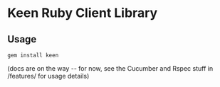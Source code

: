 Keen Ruby Client Library
========================

Usage
-----

`gem install keen`

(docs are on the way -- for now, see the Cucumber and Rspec stuff in /features/ for usage details)